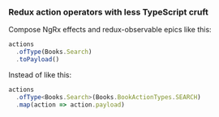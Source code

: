 ### Redux action operators with less TypeScript cruft

Compose NgRx effects and redux-observable epics like this:

```ts
actions
  .ofType(Books.Search)
  .toPayload()
```

Instead of like this:

```ts
actions
  .ofType<Books.Search>(Books.BookActionTypes.SEARCH)
  .map(action => action.payload)
```

<script>
    (function(i,s,o,g,r,a,m){i['GoogleAnalyticsObject']=r;i[r]=i[r]||function(){
    (i[r].q=i[r].q||[]).push(arguments)},i[r].l=1*new Date();a=s.createElement(o),
    m=s.getElementsByTagName(o)[0];a.async=1;a.src=g;m.parentNode.insertBefore(a,m)
    })(window,document,'script','https://www.google-analytics.com/analytics.js','ga');
    ga('create', 'UA-103034213-2', 'auto');
    ga('send', 'pageview');
</script>